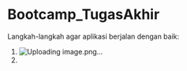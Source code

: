 # Bootcamp_TugasAkhir

Langkah-langkah agar aplikasi berjalan dengan baik:
1. ![Uploading image.png…]()
2. 
